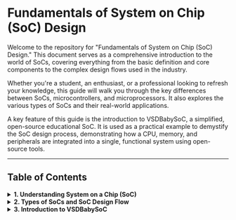 # Fundamentals of System on Chip (SoC) Design
Welcome to the repository for "Fundamentals of System on Chip (SoC) Design." This document serves as a comprehensive introduction to the world of SoCs, covering everything from the basic definition and core components to the complex design flows used in the industry.

Whether you're a student, an enthusiast, or a professional looking to refresh your knowledge, this guide will walk you through the key differences between SoCs, microcontrollers, and microprocessors. It also explores the various types of SoCs and their real-world applications.

A key feature of this guide is the introduction to VSDBabySoC, a simplified, open-source educational SoC. It is used as a practical example to demystify the SoC design process, demonstrating how a CPU, memory, and peripherals are integrated into a single, functional system using open-source tools.

---
## Table of Contents
<details>
<summary><strong>
   1. Understanding System on a Chip (SoC)</strong></summary>

A **System on Chip (SoC)** is a single integrated circuit (IC) that combines multiple system components into one chip. It provides the computational power of a traditional computer or embedded system in a compact, power-efficient, and scalable form.

Unlike a **microprocessor** that only contains the CPU, or a **microcontroller (MCU)** that combines CPU with some fixed peripherals and memory, an SoC integrates:

-   **CPU (Central Processing Unit)** – General-purpose processing
-   **GPU (Graphics Processing Unit)** – Rendering and graphics acceleration
-   **NPU / AI Accelerator** – For machine learning and neural networks
-   **Memory blocks** – SRAM, DRAM controllers, ROM, Cache
-   **Communication interfaces** – USB, UART, I2C, SPI, PCIe, Ethernet
-   **Multimedia components** – Audio/Video codecs, ISP (Image Signal Processor)
-   **Security modules** – Cryptographic engines, secure boot
-   **Power management** – PMIC, DVFS (Dynamic Voltage and Frequency Scaling)

### Why SoC instead of MCU or Microprocessor?

-   **Integration**: More components in one chip = less PCB space
-   **Performance**: Faster communication due to proximity of components
-   **Flexibility**: Can work with multiple types of RAM/ROM and peripherals
-   **Power Efficiency**: Optimized for high performance per watt
-   **Cost**: Economical at scale, especially for mass-market products

---

### Key Differences: SoC vs Microcontroller vs Microprocessor

| Feature                  | SoC                                     | Microcontroller (MCU)                  | Microprocessor (CPU only)           |
| ------------------------ | --------------------------------------- | -------------------------------------- | ----------------------------------- |
| **Integration** | CPU + GPU + NPU + Peripherals + Memory  | CPU + limited peripherals + small memory | CPU core only                       |
| **Flexibility** | High, supports multiple external components | Low, fixed peripherals                 | Needs external components           |
| **Performance** | High (multi-core, accelerators)         | Low/Moderate                           | Moderate                            |
| **Applications** | Smartphones, Laptops, Cars              | IoT devices, appliances                | PCs, servers (with chipset support) |
| **Efficiency** | High (optimized per application)        | Moderate                               | Lower (depends on external chips)   |

---

### Real-World Applications of SoC

-   **Consumer Electronics:** Smartphones, Smart TVs, Tablets, Smartwatches
-   **Automotive:** Advanced Driver Assistance Systems (ADAS), Infotainment systems
-   **Industrial IoT:** Smart sensors, predictive maintenance devices
-   **Healthcare:** Wearables, medical imaging processors
-   **High-performance computing:** Apple M-series, Nvidia Orin

*Example:* Qualcomm **Snapdragon 8 Gen 5** integrates CPU, GPU, AI Engine, and 5G Modem in one SoC for flagship smartphones.

---

</details>

<details>
<summary><strong>2. Types of SoCs and SoC Design Flow</strong></summary>

SoCs can be classified based on their target application:
SoCs can be classified based on their **target application**:

| Type of SoC              | Description | Examples |
|--------------------------|-------------|----------|
| **Mobile SoC**           | Optimized for smartphones & tablets. Balance of power and efficiency. | Snapdragon 8 Gen, Apple A17 Pro |
| **Automotive SoC**       | Designed for autonomous driving, ADAS, infotainment, safety-critical apps. | Nvidia DRIVE, Renesas R-Car |
| **IoT SoC**              | Ultra-low-power chips for connectivity and sensors. | Espressif ESP32, Nordic nRF52840 |
| **AI/ML SoC**            | AI accelerators, NPUs, and ML cores for inference and training. | Google TPU, Habana Gaudi |
| **General-purpose SoC**  | Balanced CPU+GPU for laptops and desktops. | Apple M2, AMD Ryzen SoC |
| **Networking SoC**       | Handles routers, switches, 5G base stations. | Broadcom BCM series, Qualcomm X-series |

---

### SoC Design & Manufacturing Flow

The design and fabrication of an SoC follow a **systematic process** from specification to silicon tapeout.  

#### Flowchart: SoC Design & Manufacturing Process

```mermaid
graph TD;
    A[System Specification] --> B[Architecture Design];
    B --> C[IP Selection & Integration];
    C --> D[RTL Design (HDL Coding)];
    D --> E[Functional Verification];
    E --> F[Logic Synthesis];
    F --> G[Design-for-Test (DFT) Insertion];
    G --> H[Place & Route (Physical Design)];
    H --> I[Timing Analysis & Verification];
    I --> J[Signoff Checks (Power, IR-drop, EM, LVS/DRC)];
    J --> K[Tape-out];
    K --> L[Fabrication (Wafer Processing)];
    L --> M[Packaging & Testing];
    M --> N[Mass Production & Deployment];
```
### Explanation of Each Step

1. System Specification

- Define target application, performance goals, power limits, and cost.

- Example: Smartphone SoC → needs CPU+GPU+5G modem under <5W power.

2. Architecture Design

- Decide CPU type (ARM, RISC-V, x86), memory hierarchy, bus system, cache levels.

3. IP Selection & Integration

- Choose IP blocks (CPU core, GPU, DSP, peripherals).

- Some IPs are licensed (ARM), some custom, some open-source (RISC-V).

4. RTL Design

- Use Verilog/VHDL to describe functionality of blocks.

- Example: RTL for memory controller, UART, ALU.

5. Functional Verification

- Ensure RTL meets design intent using simulation, testbenches, and formal verification.

6. Logic Synthesis

- Convert RTL → Gate-level netlist using standard cell libraries.

7. DFT (Design for Test)

- Insert scan chains, Built-in-Self-Test (BIST) logic to check chip after fabrication.

8. Place & Route (Physical Design)

- Map gates on silicon floorplan.

- Route interconnections ensuring performance & minimal congestion.

9. Timing Analysis & Verification

- Check setup/hold times, remove timing violations, run power analysis.

10. Signoff Checks

- LVS (Layout vs Schematic), DRC (Design Rule Check), IR-drop, Electromigration.

11. Tape-out

- Final layout GDSII sent to foundry.

12. Fabrication

- Foundry manufactures chip on silicon wafer using lithography.

13. Packaging & Testing

- Chip is cut, packaged, and electrically tested.

14. Mass Production

- Chips are manufactured in high volume and integrated into systems.

</details>

<details>
<summary><strong>3. Introduction to VSDBabySoC</strong></summary>

The **VSDBabySoC** is a simplified, open-source educational System on Chip (SoC) project created to help students and enthusiasts understand the **fundamentals of SoC design**. Unlike commercial SoCs that are highly complex and closed-source, VSDBabySoC is designed for **learning, experimentation, and research**.  

It is built using a **RISC-V based processor core** and a few basic peripherals, keeping the design minimal while still demonstrating the **core concepts of integration, verification, and SoC bring-up**.

---

### 3.1 Objectives of VSDBabySoC
- Provide a **hands-on approach** to SoC design for beginners.
- Demonstrate the **integration of CPU, memory, and I/O** into a single system.
- Use **open-source EDA tools** (e.g., Yosys, OpenLane, Verilator) to show complete SoC design flow.
- Encourage understanding of **RISC-V ISA**, which is open and extensible.
- Show the **educational pathway** from RTL design to final SoC implementation.

---

### 3.2 Features of VSDBabySoC
- **CPU Core:** Single RISC-V core (simple and open-source).
- **Memory:** Basic SRAM model for program/data storage.
- **Peripherals:**
  - UART for serial communication
  - GPIO for basic input/output operations
- **Design Environment:** Developed entirely using open-source tools.
- **Target Use Case:** Learning SoC design fundamentals, not commercial deployment.

---

### 3.3 Block Diagram of VSDBabySoC

The VSDBabySoC follows a minimal architecture where a **RISC-V CPU core** communicates with memory and peripherals through a simple interconnect.  
The main components are:

- **CPU (RISC-V core):** Executes instructions and controls the flow of data.  
- **Memory (SRAM):** Stores instructions and data for the CPU.  
- **UART (Universal Asynchronous Receiver/Transmitter):** Provides serial communication with external devices.  
- **GPIO (General Purpose Input/Output):** Allows basic input and output control.  

---

#### Block Diagram (ASCII Representation)
``` 
+--------------------------------------------------+
|                   VSDBabySoC                     |
|                                                  |
|   +-----------------+                            |
|   |   RISC-V CPU    |                            |
|   +--------+--------+                            |
|            |                                     |
|   +--------v--------+     +-------------------+  |
|   |     Memory      |     |        UART       |  |
|   |     (SRAM)      |     | Serial Interface  |  |
|   +-----------------+     +-------------------+  |
|            |                                     |
|   +--------v--------+                            |
|   |      GPIO       |  Input/Output Control      |
|   +-----------------+                            |
|                                                  |
+--------------------------------------------------+
``` 
---

### 3.4 Comparison: VSDBabySoC vs Commercial SoCs

| Feature              | VSDBabySoC | Commercial Mobile SoC |
|----------------------|------------|------------------------|
| **CPU**              | Single RISC-V core | Multi-core ARM Cortex-X/A |
| **GPU**              | None | Integrated Adreno/Apple GPU |
| **Memory**           | Simple SRAM | DDR/LPDDR, Cache, Flash |
| **Interfaces**       | UART, GPIO | USB, PCIe, WiFi, 5G, HDMI |
| **Power Management** | Minimal | Advanced PMIC, DVFS |
| **Design Tools**     | Open-source (Yosys, OpenLane) | Proprietary (Synopsys, Cadence, Mentor) |
| **Use Case**         | Education & Research | Smartphones, Laptops |

---

### 3.5 Complexity vs Application Graph

The complexity of an SoC depends on its **target application domain**.  
VSDBabySoC sits at the lower end (educational/research), while AI/Automotive SoCs are at the higher end.

---

#### Table Representation

| Application Domain | Example SoC               | Complexity Level |
|--------------------|---------------------------|------------------|
| **VSDBabySoC**     | Educational RISC-V SoC    | Very Low         |
| **IoT SoC**        | Espressif ESP32, nRF52    | Low/Medium       |
| **Mobile SoC**     | Snapdragon 8 Gen, Apple A17 | High           |
| **Automotive SoC** | Nvidia DRIVE, Renesas R-Car | Very High       |
| **AI/ML SoC**      | Google TPU, Habana Gaudi  | Extreme          |

---
#### Mermaid Chart Representation

```mermaid
graph LR
    A[VSDBabySoC] --> B[IoT SoC]
    B --> C[Mobile SoC]
    C --> D[Automotive SoC]
    D --> E[AI/ML SoC]

    style A fill:#9ff,stroke:#333,stroke-width:1px
    style E fill:#f99,stroke:#333,stroke-width:1px
```


</details>













